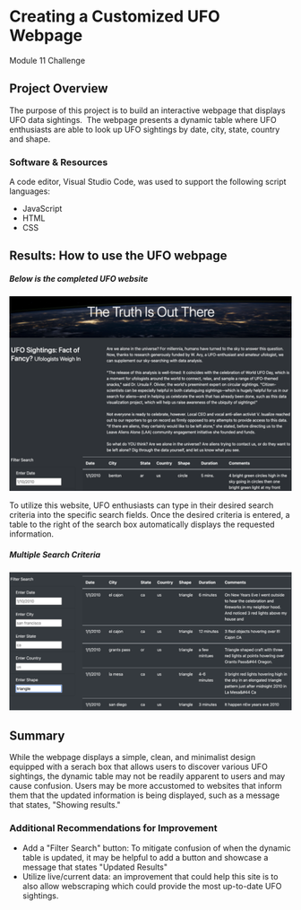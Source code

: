 # Creating a Customized UFO Webpage
Module 11 Challenge

## Project Overview
The purpose of this project is to build an interactive webpage that displays UFO data sightings.  The webpage presents a dynamic table where UFO enthusiasts are able to look up UFO sightings by date, city, state, country and shape.  

### Software & Resources
A code editor, Visual Studio Code, was used to support the following script languages:
- JavaScript
- HTML
- CSS

## Results: How to use the UFO webpage
##### Below is the completed UFO website
![fig1](https://github.com/retroxsky06/UFOs/blob/main/images/UFO_webpagetable.png)

To utilize this website, UFO enthusiasts can type in their desired search criteria into the specific search fields.  Once the desired criteria is entered, a table to the right of the search box automatically displays the requested information.  

##### Multiple Search Criteria
![fig2](https://github.com/retroxsky06/UFOs/blob/main/images/filterresults.png) 

## Summary
While the webpage displays a simple, clean, and minimalist design equipped with a serach box that allows users to discover various UFO sightings, the dynamic table may not be readily apparent to users and may cause confusion.  Users may be more accustomed to websites that inform them that the updated information is being displayed, such as a message that states, "Showing results."

### Additional Recommendations for Improvement
- Add a "Filter Search" button: To mitigate confusion of when the dynamic table is updated, it may be helpful to add a button and showcase a message that states "Updated Results"
- Utilize live/current data: an improvement that could help this site is to also allow webscraping which could provide the most up-to-date UFO sightings.


